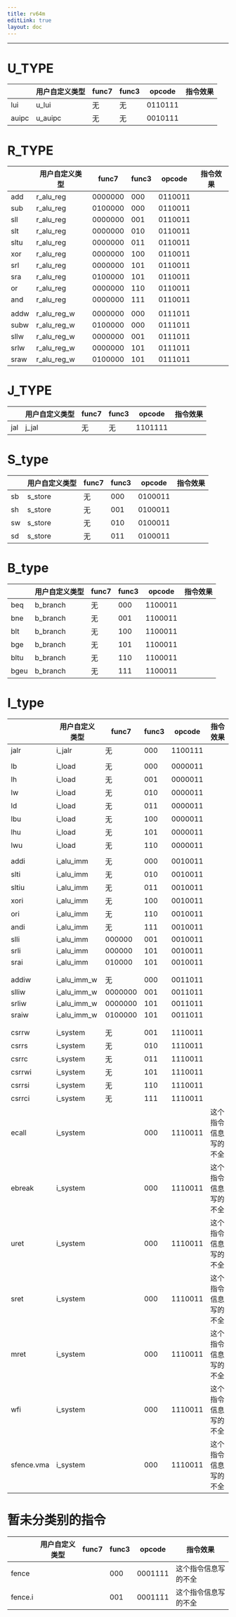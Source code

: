 ```yaml
---
title: rv64m
editLink: true
layout: doc
---
```









---

# U_TYPE

||用户自定义类型|func7|func3|opcode|指令效果|
|-|-|-|-|-|-|
|lui|u_lui|无|无|0110111||
|auipc|u_auipc|无|无|0010111||


# R_TYPE

||用户自定义类型|func7|func3|opcode|指令效果|
|-|-|-|-|-|-|
|add|r_alu_reg|0000000|000|0110011||
|sub|r_alu_reg|0100000|000|0110011||
|sll|r_alu_reg|0000000|001|0110011||
|slt|r_alu_reg|0000000|010|0110011||
|sltu|r_alu_reg|0000000|011|0110011||
|xor|r_alu_reg|0000000|100|0110011||
|srl|r_alu_reg|0000000|101|0110011||
|sra|r_alu_reg|0100000|101|0110011||
|or|r_alu_reg|0000000|110|0110011||
|and|r_alu_reg|0000000|111|0110011||
|||||||
|addw|r_alu_reg_w|0000000|000|0111011||
|subw|r_alu_reg_w|0100000|000|0111011||
|sllw|r_alu_reg_w|0000000|001|0111011||
|srlw|r_alu_reg_w|0000000|101|0111011||
|sraw|r_alu_reg_w|0100000|101|0111011||


# J_TYPE

||用户自定义类型|func7|func3|opcode|指令效果|
|-|-|-|-|-|-|
|jal|j_jal|无|无|1101111||


# S_type

||用户自定义类型|func7|func3|opcode|指令效果|
|-|-|-|-|-|-|
|sb|s_store|无|000|0100011||
|sh|s_store|无|001|0100011||
|sw|s_store|无|010|0100011||
|sd|s_store|无|011|0100011||


# B_type

||用户自定义类型|func7|func3|opcode|指令效果|
|-|-|-|-|-|-|
|beq|b_branch|无|000|1100011||
|bne|b_branch|无|001|1100011||
|blt|b_branch|无|100|1100011||
|bge|b_branch|无|101|1100011||
|bltu|b_branch|无|110|1100011||
|bgeu|b_branch|无|111|1100011||


# I_type

||用户自定义类型|func7|func3|opcode|指令效果|
|-|-|-|-|-|-|
|jalr|i_jalr|无|000|1100111||
|||||||
|lb|i_load|无|000|0000011||
|lh|i_load|无|001|0000011||
|lw|i_load|无|010|0000011||
|ld|i_load|无|011|0000011||
|lbu|i_load|无|100|0000011||
|lhu|i_load|无|101|0000011||
|lwu|i_load|无|110|0000011||
|||||||
|addi|i_alu_imm|无|000|0010011||
|slti|i_alu_imm|无|010|0010011  ||
|sltiu|i_alu_imm|无|011|0010011||
|xori|i_alu_imm|无|100|0010011||
|ori|i_alu_imm|无|110|0010011||
|andi|i_alu_imm|无|111|0010011||
|slli|i_alu_imm|000000|001|0010011||
|srli|i_alu_imm|000000|101|0010011||
|srai|i_alu_imm|010000|101|0010011||
|||||||
|||||||
|addiw|i_alu_imm_w|无|000|0011011||
|slliw|i_alu_imm_w|0000000|001|0011011||
|srliw|i_alu_imm_w|0000000|101|0011011||
|sraiw|i_alu_imm_w|0100000|101|0011011||
|||||||
|||||||
|csrrw|i_system|无|001|1110011||
|csrrs|i_system|无|010|1110011||
|csrrc|i_system|无|011|1110011||
|csrrwi|i_system|无|101|1110011||
|csrrsi|i_system|无|110|1110011||
|csrrci|i_system|无|111|1110011||
|ecall|i_system||000|1110011|这个指令信息写的不全|
|ebreak|i_system||000|1110011|这个指令信息写的不全|
|uret|i_system||000|1110011|这个指令信息写的不全|
|sret|i_system||000|1110011  |这个指令信息写的不全|
|mret|i_system||000|1110011|这个指令信息写的不全|
|wfi|i_system||000|1110011|这个指令信息写的不全|
|sfence.vma|i_system||000|1110011|这个指令信息写的不全|


# 暂未分类别的指令

||用户自定义类型|func7|func3|opcode|指令效果|
|-|-|-|-|-|-|
|fence|||000|0001111|这个指令信息写的不全|
|fence.i|||001|0001111|这个指令信息写的不全|
